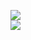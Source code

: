 [![](https://img.shields.io/badge/Made%20With-Github%20Spray-lightgrey.svg?style=for-the-badge&logo=github)](https://github.com/Annihil/github-spray#31309)  
[![](https://i.imgur.com/2DrTn0Z.gif)](https://github.com/Annihil/github-spray)